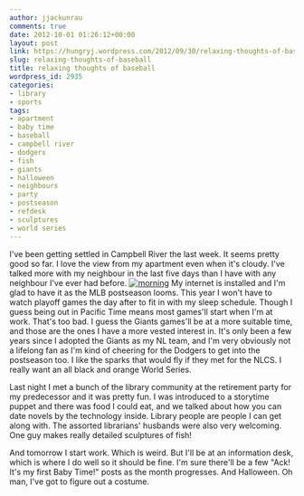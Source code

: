 ```yaml
---
author: jjackunrau
comments: true
date: 2012-10-01 01:26:12+00:00
layout: post
link: https://hungryj.wordpress.com/2012/09/30/relaxing-thoughts-of-baseball/
slug: relaxing-thoughts-of-baseball
title: relaxing thoughts of baseball
wordpress_id: 2935
categories:
- library
- sports
tags:
- apartment
- baby time
- baseball
- campbell river
- dodgers
- fish
- giants
- halloween
- neighbours
- party
- postseason
- refdesk
- sculptures
- world series
---
```


I've been getting settled in Campbell River the last week. It seems pretty good so far. I love the view from my apartment even when it's cloudy. I've talked more with my neighbour in the last five days than I have with any neighbour I've ever had before. 
[![morning](http://farm9.staticflickr.com/8300/8031425494_f58d58a450_z.jpg)](http://www.flickr.com/photos/hungry_j/8031425494/)
My internet is installed and I'm glad to have it as the MLB postseason looms. This year I won't have to watch playoff games the day after to fit in with my sleep schedule. Though I guess being out in Pacific Time means most games'll start when I'm at work. That's too bad. I guess the Giants games'll be at a more suitable time, and those are the ones I have a more vested interest in. It's only been a few years since I adopted the Giants as my NL team, and I'm very obviously not a lifelong fan as I'm kind of cheering for the Dodgers to get into the postseason too. I like the sparks that would fly if they met for the NLCS. I really want an all black and orange World Series.

Last night I met a bunch of the library community at the retirement party for my predecessor and it was pretty fun. I was introduced to a storytime puppet and there was food I could eat, and we talked about how you can date novels by the technology inside. Library people are people I can get along with. The assorted librarians' husbands were also very welcoming. One guy makes really detailed sculptures of fish!

And tomorrow I start work. Which is weird. But I'll be at an information desk, which is where I do well so it should be fine. I'm sure there'll be a few "Ack! It's my first Baby Time!" posts as the month progresses. And Halloween. Oh man, I've got to figure out a costume.
